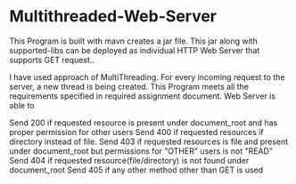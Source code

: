 # Multithreaded-Web-Server

This Program is built with mavn creates a jar file. This jar along with supported-libs can be deployed as individual HTTP Web Server that supports GET request..

I have used approach of MultiThreading. For every incoming request to the server, a new thread is being created. This Program meets all the requirements specified in required assignment document. Web Server is able to

Send 200 if requested resource is present under document_root and has proper permission for other users
Send 400 if requested resources if directory instead of file.
Send 403 if requested resources is file and present under document_root but permissions for "OTHER" users is not "READ"
Send 404 if requested resource(file/directory) is not found under document_root
Send 405 if any other method other than GET is used
